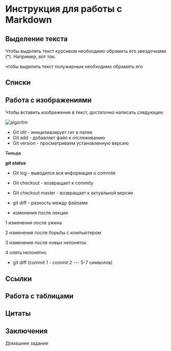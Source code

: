   # Инструкция для работы с Markdown
  

  ## Выделение текста

  Чтобы выделить текст курсивом 
  необходимо обрамить его звездочками
  (*). Например, *вот так*.

  чтобы выделить текст полужирным
 необходимо обрамить его 

  ## Списки

 ## Работа с изображениями

 Чтобы вставить изображение в текст, 
 достаточно написать следующее:

![algoritm](18.png)

 * Git idit - иницилиазирует гит в папке
* Git add - добавляет файл к отслеживанию
* Git version - просматриваем установленную версию
 
~~Тильда~~

***git status***
 
* Git log - выводится вся информация о commite
* Git checkout - возвращает к commity
* Git checkout master - возвращает к актуальной версии
* git diff - разность между файлами
 
* изменения после лекции

 1 изменения после ужина
 
 2 изменения после борьбы с компьютером
 
3 изменения после новых непоняток 

4 опять непонятно

* git diff (commit 1 - commit 2 --- 5-7 символов)

 ## Ссылки

 ## Работа с таблицами

 ## Цитаты

 ## Заключения


 Домашнее задание





